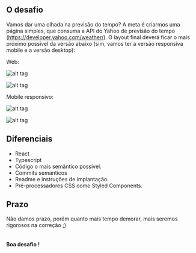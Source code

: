 ## O desafio

Vamos dar uma olhada na previsão do tempo? A meta é criarmos uma página simples, que consuma a API do Yahoo de previsão do tempo (https://developer.yahoo.com/weather/). O layout final deverá ficar o mais próximo possível da versão abaixo (sim, vamos ter a versão responsiva mobile e a versão desktop):

Web:

![alt tag](https://s3-us-west-1.amazonaws.com/1sti/desafio-desktop1.png)

![alt tag](https://s3-us-west-1.amazonaws.com/1sti/desafio-desktop2.png)

Mobile responsivo:

![alt tag](https://s3-us-west-1.amazonaws.com/1sti/desafio-mobile1.png)

![alt tag](https://s3-us-west-1.amazonaws.com/1sti/desafio-mobile2.png)

## Diferenciais

* React
* Typescript
* Código o mais semântico possível.
* Commits semanticos
* Readme e instruções de implantação.
* Pré-processadores CSS como Styled Components. 

## Prazo
Não damos prazo, porém quanto mais tempo demorar, mais seremos rigorosos na correção ;)
<br />
<br />
<br />
<b>Boa desafio !<b/>
